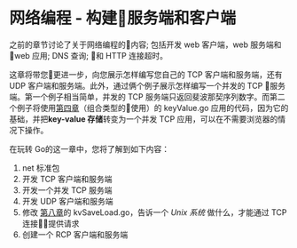 # **网络编程 - 构建服务端和客户端**

之前的章节讨论了关于网络编程的内容; 包括开发 web 客户端，web 服务端和 web 应用; DNS 查询; 和 HTTP 连接超时。

这章将带您更进一步，向您展示怎样编写您自己的 TCP 客户端和服务端，还有 UDP 客户端和服务端。此外，通过俩个例子展示怎样编写一个并发的 TCP 服务端。第一个例子相当简单，并发的 TCP 服务端只返回斐波那契序列数字。而第二个例子将使用[第四章](https://github.com/hantmac/Mastering_Go_ZH_CN/blob/master/eBook/chapter4/04.0.md)（组合类型的使用）的 keyValue.go 应用的代码，因为它的基础，并把**key-value 存储**转变为一个并发 TCP 应用，可以在不需要浏览器的情况下操作。

在玩转 Go的这一章中，您将了解到如下内容：

1. net 标准包
2. 开发 TCP 客户端和服务端
3. 开发一个并发 TCP 服务端
4. 开发 UDP 客户端和服务端
5. 修改 [第八章](https://github.com/hantmac/Mastering_Go_ZH_CN/blob/master/eBook/chapter8/08.0.md)的 kvSaveLoad.go，告诉一个 *Unix 系统* 做什么，才能通过 TCP 连接提供请求
6. 创建一个 RCP 客户端和服务端